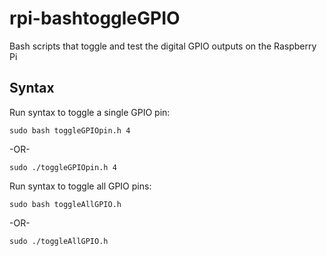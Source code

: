 rpi-bashtoggleGPIO
==================

Bash scripts that toggle and test the digital GPIO outputs on the Raspberry Pi

Syntax
------

Run syntax to toggle a single GPIO pin:

	sudo bash toggleGPIOpin.h 4

-OR-

	sudo ./toggleGPIOpin.h 4

Run syntax to toggle all GPIO pins:

	sudo bash toggleAllGPIO.h

-OR-

	sudo ./toggleAllGPIO.h
